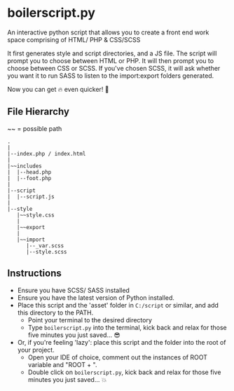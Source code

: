 # boilerscript.py
An interactive python script that allows you to create a front end work space comprising of HTML/ PHP &amp; CSS/SCSS

It first generates style and script directories, and a JS file. The script will prompt you to choose between HTML or PHP. It will then prompt you to choose between CSS or SCSS. If you've chosen SCSS, it will ask whether you want it to run SASS to listen to the import:export folders generated. 

Now you can get :fire: even quicker! :metal:

## File Hierarchy

~~ = possible path

```
.
|
|--index.php / index.html
|
|~~includes
|  |--head.php
|  |--foot.php
|
|--script
|  |--script.js
|
|--style
   |~~style.css
   |
   |~~export
   |
   |~~import
      |--_var.scss
      |--style.scss
```

## Instructions
- Ensure you have SCSS/ SASS installed
- Ensure you have the latest version of Python installed.
- Place this script and the 'asset' folder in `C:/script` or similar, and add this directory to the PATH.
  - Point your terminal to the desired directory
  - Type `boilerscript.py` into the terminal, kick back and relax for those five minutes you just saved... :sunglasses:
- Or, if you're feeling 'lazy': place this script and the folder into the root of your project.
  - Open your IDE of choice, comment out the instances of ROOT variable and "ROOT + ".
  - Double click on `boilerscript.py`, kick back and relax for those five minutes you just saved... :boom:
